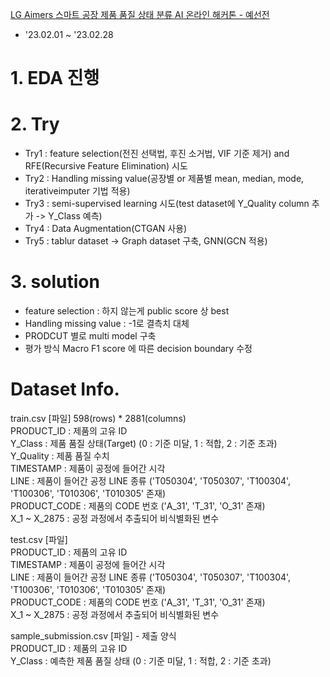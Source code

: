 [LG Aimers 스마트 공장 제품 품질 상태 분류 AI 온라인 해커톤 - 예선전](https://dacon.io/competitions/official/236055/overview/description)
  - '23.02.01 ~ '23.02.28

# 1. EDA 진행
# 2. Try
  - Try1 : feature selection(전진 선택법, 후진 소거법, VIF 기준 제거) and RFE(Recursive Feature Elimination) 시도
  - Try2 : Handling missing value(공장별 or 제품별 mean, median, mode, iterativeimputer 기법 적용)
  - Try3 : semi-supervised learning 시도(test dataset에 Y_Quality column 추가 -> Y_Class 예측)
  - Try4 : Data Augmentation(CTGAN 사용)
  - Try5 : tablur dataset -> Graph dataset 구축, GNN(GCN 적용)

# 3. solution
  - feature selection : 하지 않는게 public score 상 best
  - Handling missing value : -1로 결측치 대체
  - PRODCUT 별로 multi model 구축
  - 평가 방식 Macro F1 score 에 따른 decision boundary 수정
  
# Dataset Info.
train.csv [파일] 598(rows) * 2881(columns)  
PRODUCT_ID : 제품의 고유 ID  
Y_Class : 제품 품질 상태(Target) (0 : 기준 미달, 1 : 적합, 2 : 기준 초과)  
Y_Quality : 제품 품질 수치  
TIMESTAMP : 제품이 공정에 들어간 시각  
LINE : 제품이 들어간 공정 LINE 종류 ('T050304', 'T050307', 'T100304', 'T100306', 'T010306', 'T010305' 존재)  
PRODUCT_CODE : 제품의 CODE 번호 ('A_31', 'T_31', 'O_31' 존재)  
X_1 ~ X_2875 : 공정 과정에서 추출되어 비식별화된 변수  

test.csv [파일]  
PRODUCT_ID : 제품의 고유 ID  
TIMESTAMP : 제품이 공정에 들어간 시각  
LINE : 제품이 들어간 공정 LINE 종류 ('T050304', 'T050307', 'T100304', 'T100306', 'T010306', 'T010305' 존재)  
PRODUCT_CODE : 제품의 CODE 번호 ('A_31', 'T_31', 'O_31' 존재)  
X_1 ~ X_2875 : 공정 과정에서 추출되어 비식별화된 변수  

sample_submission.csv [파일] - 제출 양식  
PRODUCT_ID : 제품의 고유 ID  
Y_Class : 예측한 제품 품질 상태 (0 : 기준 미달, 1 : 적합, 2 : 기준 초과)  
